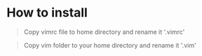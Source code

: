 How to install
===

> Copy vimrc file to home directory and rename it '.vimrc'

> Copy vim folder to your home directory and rename it '.vim'
